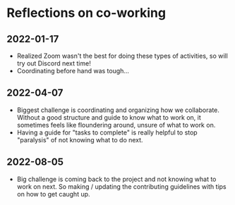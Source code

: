 # Reflections on co-working

## 2022-01-17

-   Realized Zoom wasn't the best for doing these types of activities,
    so will try out Discord next time!
-   Coordinating before hand was tough...

## 2022-04-07

-   Biggest challenge is coordinating and organizing how we collaborate.
    Without a good structure and guide to know what to work on, it
    sometimes feels like floundering around, unsure of what to work on.
-   Having a guide for "tasks to complete" is really helpful to stop
    "paralysis" of not knowing what to do next.

## 2022-08-05

-   Big challenge is coming back to the project and not knowing what to
    work on next. So making / updating the contributing guidelines with
    tips on how to get caught up.

